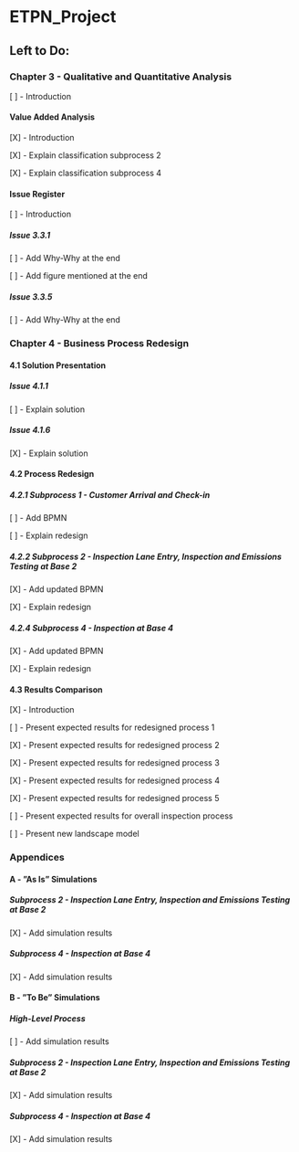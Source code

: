 # ETPN_Project

## Left to Do:

### Chapter 3 - Qualitative and Quantitative Analysis
[ ] - Introduction 
#### Value Added Analysis
[X] - Introduction 

[X] - Explain classification subprocess 2

[X] - Explain classification subprocess 4
#### Issue Register
[ ] - Introduction
##### Issue 3.3.1
[ ] - Add Why-Why at the end

[ ] - Add figure mentioned at the end
##### Issue 3.3.5
[ ] - Add Why-Why at the end

### Chapter 4 - Business Process Redesign
#### 4.1 Solution Presentation
##### Issue 4.1.1
[ ] - Explain solution 
##### Issue 4.1.6
[X] - Explain solution 
#### 4.2 Process Redesign
##### 4.2.1 Subprocess 1 - Customer Arrival and Check-in
[ ] - Add BPMN 

[ ] - Explain redesign
##### 4.2.2 Subprocess 2 - Inspection Lane Entry, Inspection and Emissions Testing at Base 2
[X] - Add updated BPMN

[X] - Explain redesign
##### 4.2.4 Subprocess 4 - Inspection at Base 4
[X] - Add updated BPMN

[X] - Explain redesign
#### 4.3 Results Comparison
[X] - Introduction

[ ] - Present expected results for redesigned process 1

[X] - Present expected results for redesigned process 2

[X] - Present expected results for redesigned process 3

[X] - Present expected results for redesigned process 4

[X] - Present expected results for redesigned process 5

[ ] - Present expected results for overall inspection process 

[ ] - Present new landscape model

### Appendices
#### A - ”As Is” Simulations
##### Subprocess 2 - Inspection Lane Entry, Inspection and Emissions Testing at Base 2
[X] - Add simulation results
##### Subprocess 4 - Inspection at Base 4
[X] - Add simulation results

#### B - ”To Be” Simulations
##### High-Level Process
[ ] - Add simulation results
##### Subprocess 2 - Inspection Lane Entry, Inspection and Emissions Testing at Base 2
[X] - Add simulation results
##### Subprocess 4 - Inspection at Base 4
[X] - Add simulation results
